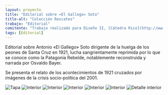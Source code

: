 ```yaml
---
layout: proyecto
title: "Editorial sobre «El Gallego» Soto"
title-alt: "Colección Rescates"
trabajo: "Editorial"
comitente: "Trabajo realizado para Diseño II, [Cátedra Rico](http://www.catedrarico.com.ar), FADU--UBA."
tags: [Editorial]
---
```


Editorial sobre Antonio «El Gallego» Soto dirigente de la huelga de los peones de Santa Cruz en 1921, lucha sangrientamente reprimida por lo que se conoce como la Patagonia Rebelde, notablemente reconstruida y narrada por Osvaldo Bayer.

Se presenta el relato de los acontecimientos de 1921 cruzados por imágenes de la crisis socio-política del 2001.

<div class="fotorama">
	<img src="{{ site.baseurl }}/img/2013_heraldo-1.jpg" alt="Tapa" />
	<img src="{{ site.baseurl }}/img/2013_heraldo-2.jpg" alt="Interior" />
	<img src="{{ site.baseurl }}/img/2013_heraldo-3.jpg" alt="Interior" />
	<img src="{{ site.baseurl }}/img/2013_heraldo-4.jpg" alt="Interior" />
	<img src="{{ site.baseurl }}/img/2013_heraldo-5.jpg" alt="Interior" />
	<img src="{{ site.baseurl }}/img/2013_heraldo-6.jpg" alt="Interior" />
	<img src="{{ site.baseurl }}/img/2013_heraldo-6b.jpg" data-caption="Detalle interior" alt="Detalle interior" />
</div>
